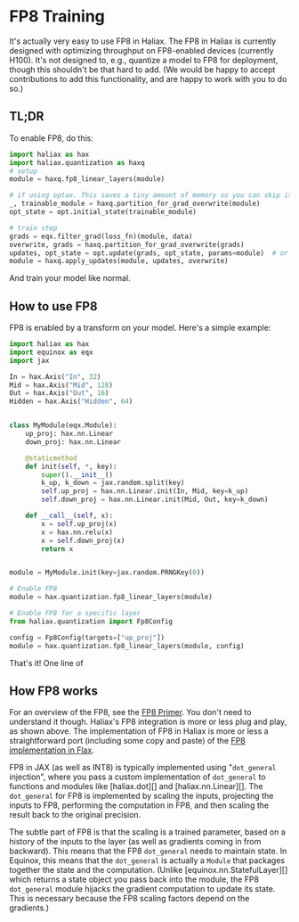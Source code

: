 # FP8 Training

It's actually very easy to use FP8 in Haliax. The FP8 in Haliax is currently designed with optimizing throughput
on FP8-enabled devices (currently H100). It's not designed to, e.g., quantize a model to FP8 for deployment,
though this shouldn't be that hard to add. (We would be happy to accept contributions to add this functionality,
and are happy to work with you to do so.)

## TL;DR

To enable FP8, do this:

```python
import haliax as hax
import haliax.quantization as haxq
# setup
module = haxq.fp8_linear_layers(module)

# if using optax. This saves a tiny amount of memory so you can skip it if you want
_, trainable_module = haxq.partition_for_grad_overwrite(module)
opt_state = opt.initial_state(trainable_module)

# train step
grads = eqx.filter_grad(loss_fn)(module, data)
overwrite, grads = haxq.partition_for_grad_overwrite(grads)
updates, opt_state = opt.update(grads, opt_state, params=module)  # or however you update your optimizer
module = haxq.apply_updates(module, updates, overwrite)
```

And train your model like normal.

## How to use FP8

FP8 is enabled by a transform on your model. Here's a simple example:


```python
import haliax as hax
import equinox as eqx
import jax

In = hax.Axis("In", 32)
Mid = hax.Axis("Mid", 128)
Out = hax.Axis("Out", 16)
Hidden = hax.Axis("Hidden", 64)


class MyModule(eqx.Module):
    up_proj: hax.nn.Linear
    down_proj: hax.nn.Linear

    @staticmethod
    def init(self, *, key):
        super().__init__()
        k_up, k_down = jax.random.split(key)
        self.up_proj = hax.nn.Linear.init(In, Mid, key=k_up)
        self.down_proj = hax.nn.Linear.init(Mid, Out, key=k_down)

    def __call__(self, x):
        x = self.up_proj(x)
        x = hax.nn.relu(x)
        x = self.down_proj(x)
        return x


module = MyModule.init(key=jax.random.PRNGKey(0))

# Enable FP8
module = hax.quantization.fp8_linear_layers(module)

# Enable FP8 for a specific layer
from haliax.quantization import Fp8Config

config = Fp8Config(targets=["up_proj"])
module = hax.quantization.fp8_linear_layers(module, config)
```

That's it! One line of

## How FP8 works

For an overview of the FP8, see the [FP8 Primer](https://docs.nvidia.com/deeplearning/transformer-engine/user-guide/examples/fp8_primer.html).
You don't need to understand it though. Haliax's FP8 integration is more or less plug and play, as shown above.
The implementation of FP8 in Haliax is more or less a straightforward port (including some copy and paste) of the
[FP8 implementation in Flax](https://github.com/google/flax/blob/main/flax/linen/fp8_ops.py).

FP8 in JAX (as well as INT8) is typically implemented using "`dot_general` injection", where you pass
a custom implementation of `dot_general` to functions and modules like [haliax.dot][] and [haliax.nn.Linear][].
The `dot_general` for FP8 is implemented by scaling
the inputs, projecting the inputs to FP8, performing the computation in FP8, and then
scaling the result back to the original precision.

The subtle part of FP8 is that the scaling is a trained parameter, based on a history of the inputs to the layer
(as well as gradients coming in from backward). This means that the FP8 `dot_general` needs to maintain state.
In Equinox, this means that the `dot_general` is actually a `Module` that packages together the
state and the computation.
(Unlike [equinox.nn.StatefulLayer][] which returns a state object you pass back into the module, the FP8 `dot_general`
module hijacks the gradient computation to update its state. This is necessary because the FP8 scaling factors
depend on the gradients.)
